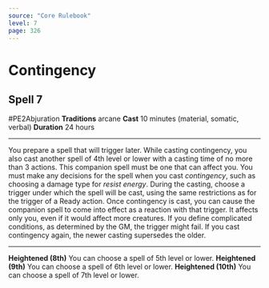 ```yaml
---
source: "Core Rulebook"
level: 7
page: 326
---
```


# Contingency
## Spell 7
#PE2Abjuration 
**Traditions** arcane
**Cast** 10 minutes (material, somatic, verbal)
**Duration** 24 hours

-----
You prepare a spell that will trigger later. While casting contingency, you also cast another spell of 4th level or lower with a casting time of no more than 3 actions. This companion spell must be one that can affect you. You must make any decisions for the spell when you cast *contingency*, such as choosing a damage type for *resist energy*. During the casting, choose a trigger under which the spell will be cast, using the same restrictions as for the trigger of a Ready action. Once contingency is cast, you can cause the companion spell to come into effect as a reaction with that trigger. It affects only you, even if it would affect more creatures. If you define complicated conditions, as determined by the GM, the trigger might fail. If you cast contingency again, the newer casting supersedes the older.  

---
**Heightened (8th)** You can choose a spell of 5th level or lower. 
**Heightened (9th)** You can choose a spell of 6th level or lower. 
**Heightened (10th)** You can choose a spell of 7th level or lower.